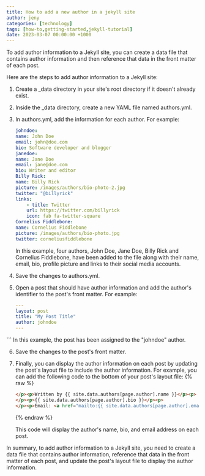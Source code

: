 ```yaml
---
title: How to add a new author in a jekyll site
author: jeny
categories: [technology]
tags: [how-to,getting-started,jekyll-tutorial]
date: 2023-03-07 00:00:00 +1000
---
```


To add author information to a Jekyll site, you can create a data file that contains author information and then reference that data in the front matter of each post.

Here are the steps to add author information to a Jekyll site:

1. Create a _data directory in your site's root directory if it doesn't already exist.

2. Inside the _data directory, create a new YAML file named authors.yml.

3. In authors.yml, add the information for each author. For example:

    ```yaml
    johndoe:
    name: John Doe
    email: john@doe.com
    bio: Software developer and blogger
    janedoe:
    name: Jane Doe
    email: jane@doe.com
    bio: Writer and editor
    Billy Rick:
    name: Billy Rick
    picture: /images/authors/bio-photo-2.jpg
    twitter: "@billyrick"
    links:
        - title: Twitter
        url: https://twitter.com/billyrick
        icon: fab fa-twitter-square
    Cornelius Fiddlebone:
    name: Cornelius Fiddlebone
    picture: /images/authors/bio-photo.jpg
    twitter: corneliusfiddlebone
    ```
    In this example, four authors, John Doe, Jane Doe, Billy Rick and Cornelius Fiddlebone, have been added to the file along with their name, email, bio, profile picture and links to their social media accounts.

4. Save the changes to authors.yml.

5. Open a post that should have author information and add the author's identifier to the post's front matter. For example:
    ```yaml
    ---
    layout: post
    title: "My Post Title"
    author: johndoe
    ---
<p>
    ```
    In this example, the post has been assigned to the "johndoe" author.

6. Save the changes to the post's front matter.

7. Finally, you can display the author information on each post by updating the post's layout file to include the author information. For example, you can add the following code to the bottom of your post's layout file:
    {% raw %}
    ```html
    </p><p>Written by {{ site.data.authors[page.author].name }}</p><p>
    </p><p>{{ site.data.authors[page.author].bio }}</p><p>
    </p><p>Email: <a href="mailto:{{ site.data.authors[page.author].email }}">{{ site.data.authors[page.author].email }}</a></p><p>
    ```    
    {% endraw %}

    This code will display the author's name, bio, and email address on each post.

In summary, to add author information to a Jekyll site, you need to create a data file that contains author information, reference that data in the front matter of each post, and update the post's layout file to display the author information.



</p>
